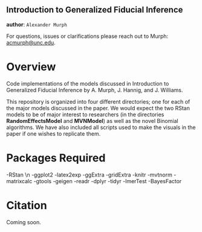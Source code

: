 Introduction to Generalized Fiducial Inference
----

**author**: `Alexander Murph`

For questions, issues or clarifications please reach out to Murph:
acmurph@unc.edu.

Overview
========

Code implementations of the models discussed in Introduction to Generalized Fiducial Inference by A. Murph, J. Hannig, and J. Williams.


This repository is organized into four different directories; one for each of the major models discussed in the paper.  We would expect the two RStan models to be of major interest to researchers (in the directories **RandomEffectsModel** and **MVNModel**) as well as the novel Binomial algorithms.  We have also included all scripts used to make the visuals in the paper if one wishes to replicate them.

Packages Required
============

-RStan \n
-ggplot2
-latex2exp
-ggExtra
-gridExtra
-knitr
-mvtnorm
-matrixcalc
-gtools
-geigen
-readr
-dplyr
-tidyr
-lmerTest
-BayesFactor

Citation
============
Coming soon.